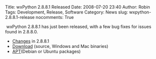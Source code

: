 Title: wxPython 2.8.8.1 Released
Date: 2008-07-20 23:40
Author: Robin
Tags: Development, Release, Software
Category: News
slug: wxpython-2.8.8.1-release
nocomments: True

 wxPython 2.8.8.1 has just been released, with a few bug fixes for
issues found in 2.8.8.0.

-   [Changes](http://wxpython.org/CHANGES.html) in 2.8.8.1
-   [Download](http://wxpython.org/download.php) (source, Windows and
    Mac binaries)
-   [APT](http://wiki.wxpython.org/InstallingOnUbuntuOrDebian)(Debian or
    Ubuntu packages)

